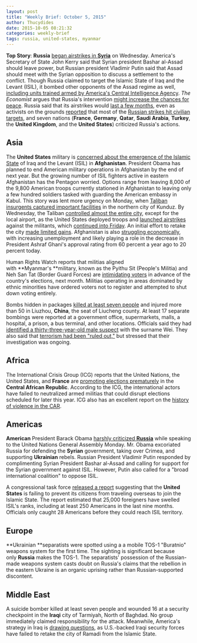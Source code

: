```yaml
---
layout: post
title: "Weekly Brief: October 5, 2015"
author: Thucydides
date: 2015-10-05 08:21:32
categories: weekly-brief
tags: russia, united-states, myanmar
---
```


**Top Story**: **Russia** [began airstrikes in **Syria**](http://time.com/4055405/russia-airstrikes-syria/) on Wednesday. America's Secretary of State John Kerry said that Syrian president Bashar al-Assad should leave power, but Russian president Vladimir Putin said that Assad should meet with the Syrian opposition to discuss a settlement to the conflict. Though Russia claimed to target the Islamic State of Iraq and the Levant (ISIL), it bombed other opponents of the Assad regime as well, [including units trained armed by America's Central Intelligence Agency](https://www.washingtonpost.com/world/russias-legislature-authorizes-putin-to-use-military-force-in-syria/2015/09/30/f069f752-6749-11e5-9ef3-fde182507eac_story.html). _The Economist_ argues that Russia's intervention [might increase the chances for peace](http://www.economist.com/news/middle-east-and-africa/21667947-russias-intervention-side-bashar-assad-just-might-increase-chances). Russia said that its airstrikes would [last a few months](http://www.wsj.com/articles/russia-says-airstrikes-in-syria-to-last-a-few-months-1443777347), even as activists on the grounds [reported](http://www.theguardian.com/world/2015/oct/02/people-are-angry-and-boiling-syrians-tell-of-russian-airstrikes) that most of the [Russian strikes hit civilian targets](http://america.aljazeera.com/articles/2015/10/2/russia-accused-of-hitting-civilians-syria.html), and seven nations (**France**, **Germany**, **Qatar**, **Saudi Arabia**, **Turkey**, the **United Kingdom**, and the **United States**) criticized Russia's actions.

## Asia

The **United States** military is [concerned about the emergence of the Islamic State](http://foreignpolicy.com/2015/09/25/islamic-state-could-keep-u-s-troops-in-afghanistan/) of Iraq and the Levant (ISIL) in **Afghanistan**. President Obama has planned to end American military operations in Afghanistan by the end of next year. But the growing number of ISIL fighters active in eastern Afghanistan has the Pentagon worried. Options range from leaving 8,000 of the 9,800 American troops currently stationed in Afghanistan to leaving only a few hundred soldiers tasked with guarding the American embassy in Kabul. This story was lent more urgency on Monday, when [Taliban insurgents captured important facilities](https://www.washingtonpost.com/world/taliban-overruns-half-of-northern-afghan-city/2015/09/28/53798568-65df-11e5-bdb6-6861f4521205_story.html) in the northern city of Kunduz. By Wednesday, the Taliban [controlled almost the entire city](http://www.wsj.com/articles/afghanistan-taliban-seize-government-stronghold-in-kunduz-1443604833), except for the local airport, as the United States deployed troops and [launched airstrikes](http://www.aljazeera.com/news/2015/09/nato-forces-bolster-afghan-troops-battle-kunduz-150930054802878.html) against the militants, which [continued into Friday](http://www.nytimes.com/2015/10/03/world/asia/taliban-kunduz-afghanistan.html). An initial effort to retake the city [made limited gains](https://www.washingtonpost.com/world/asia_pacific/us-troops-dispatched-to-kunduz-to-help-afghan-forces/2015/09/30/ea7768f2-66e5-11e5-9223-70cb36460919_story.html). Afghanistan is also [struggling economically](http://www.aljazeera.com/indepth/features/2015/09/afghanistan-economic-devastation-rivals-security-woes-150929082336331.html), with increasing unemployment and likely playing a role in the decrease in President Ashraf Ghani's approval rating from 60 percent a year ago to 20 percent today.

Human Rights Watch reports that militias aligned with **Myanmar's **military, known as the Pyithu Sit (People's Militia) and Neh San Tat (Border Guard Forces) are [intimidating voters](https://www.hrw.org/news/2015/09/29/dispatches-militias-and-electoral-intimidation-burma) in advance of the country's elections, next month. Militias operating in areas dominated by ethnic minorities have ordered voters not to register and attempted to shut down voting entirely.

Bombs hidden in packages [killed at least seven people](http://www.scmp.com/news/china/society/article/1862823/multiple-explosions-said-be-triggered-parcel-bombs-rock-county) and injured more than 50 in Liuzhou, **China**, the seat of Liucheng county. At least 17 separate bombings were reported at a government office, supermarkets, malls, a hospital, a prison, a bus terminal, and other locations. Officials said they had [identified a thirty-three-year-old male suspect](http://europe.newsweek.com/least-three-killed-series-bombings-china-state-tv-333879) with the surname Wei. They also said that [terrorism had been "ruled out,"](http://www.nytimes.com/2015/10/01/world/asia/china-liucheng-guangxi-explosions.html) but stressed that their investigation was ongoing.

## Africa

The International Crisis Group (ICG) reports that the United Nations, the United States, and **France** are [promoting elections prematurely](http://www.crisisgroup.org/en/regions/africa/central-africa/central-african-republic/op-eds/2015/schneider-crisis-at-a-crossroads-in-africa.aspx) in the **Central African Republic**. According to the ICG, the international actors have failed to neutralized armed militias that could disrupt elections scheduled for later this year. ICG also has an excellent report on the [history of violence in the CAR](http://www.crisisgroup.org/en/regions/africa/central-africa/central-african-republic/230-central-african-republic-the-roots-of-violence.aspx).

## Americas

**American** President Barack Obama [harshly criticized **Russia**](http://www.nytimes.com/2015/09/29/world/middleeast/un-general-assembly-syria-isis-refugees.html) while speaking to the United Nations General Assembly Monday. Mr. Obama excoriated Russia for defending the **Syrian** government, taking over Crimea, and supporting **Ukrainian** rebels. Russian President Vladimir Putin responded by complimenting Syrian President Bashar al-Assad and calling for support for the Syrian government against ISIL. However, Putin also called for a "broad international coalition" to oppose ISIL.

A congressional task force [released a report](http://www.cnn.com/2015/09/29/politics/foreign-fighters-isis-congressional-task-force-report/index.html) suggesting that the **United States** is failing to prevent its citizens from traveling overseas to join the Islamic State. The report estimated that 25,000 foreigners have swelled ISIL's ranks, including at least 250 Americans in the last nine months. Officials only caught 28 Americans before they could reach ISIL territory.

## Europe

**Ukrainian **separatists were spotted using a a mobile TOS-1 "Buratnio" weapons system for the first time. The sighting is significant because only **Russia** makes the TOS-1\. The separatists' possession of the Russian-made weapons system casts doubt on Russia's claims that the rebellion in the eastern Ukraine is an organic uprising rather than Russian-supported discontent.

## Middle East

A suicide bomber killed at least seven people and wounded 16 at a security checkpoint in the **Iraqi** city of Tarmiyah, North of Baghdad. No group immediately claimed responsibility for the attack. Meanwhile, America's strategy in Iraq is [drawing questions](http://hamptonroads.com/2015/09/us-strategy-question-after-iraqs-stalemate-ramadi), as U.S.-backed Iraqi security forces have failed to retake the city of Ramadi from the Islamic State.
